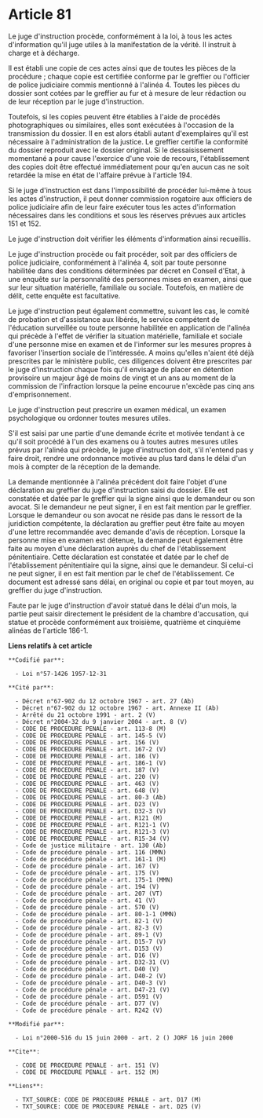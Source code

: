 # Article 81

Le juge d'instruction procède, conformément à la loi, à tous les actes d'information qu'il juge utiles à la manifestation de
la vérité. Il instruit à charge et à décharge.

Il est établi une copie de ces actes ainsi que de toutes les pièces de la procédure ; chaque copie est certifiée conforme par
le greffier ou l'officier de police judiciaire commis mentionné à l'alinéa 4. Toutes les pièces du dossier sont cotées par le
greffier au fur et à mesure de leur rédaction ou de leur réception par le juge d'instruction.

Toutefois, si les copies peuvent être établies à l'aide de procédés photographiques ou similaires, elles sont exécutées à
l'occasion de la transmission du dossier. Il en est alors établi autant d'exemplaires qu'il est nécessaire à l'administration
de la justice. Le greffier certifie la conformité du dossier reproduit avec le dossier original. Si le dessaisissement
momentané a pour cause l'exercice d'une voie de recours, l'établissement des copies doit être effectué immédiatement pour
qu'en aucun cas ne soit retardée la mise en état de l'affaire prévue à l'article 194.

Si le juge d'instruction est dans l'impossibilité de procéder lui-même à tous les actes d'instruction, il peut donner
commission rogatoire aux officiers de police judiciaire afin de leur faire exécuter tous les actes d'information nécessaires
dans les conditions et sous les réserves prévues aux articles 151 et 152.

Le juge d'instruction doit vérifier les éléments d'information ainsi recueillis.

Le juge d'instruction procède ou fait procéder, soit par des officiers de police judiciaire, conformément à l'alinéa 4, soit
par toute personne habilitée dans des conditions déterminées par décret en Conseil d'Etat, à une enquête sur la personnalité
des personnes mises en examen, ainsi que sur leur situation matérielle, familiale ou sociale. Toutefois, en matière de délit,
cette enquête est facultative.

Le juge d'instruction peut également commettre, suivant les cas, le comité de probation et d'assistance aux libérés, le
service compétent de l'éducation surveillée ou toute personne habilitée en application de l'alinéa qui précède à l'effet de
vérifier la situation matérielle, familiale et sociale d'une personne mise en examen et de l'informer sur les mesures propres
à favoriser l'insertion sociale de l'intéressée. A moins qu'elles n'aient été déjà prescrites par le ministère public, ces
diligences doivent être prescrites par le juge d'instruction chaque fois qu'il envisage de placer en détention provisoire un
majeur âgé de moins de vingt et un ans au moment de la commission de l'infraction lorsque la peine encourue n'excède pas cinq
ans d'emprisonnement.

Le juge d'instruction peut prescrire un examen médical, un examen psychologique ou ordonner toutes mesures utiles.

S'il est saisi par une partie d'une demande écrite et motivée tendant à ce qu'il soit procédé à l'un des examens ou à toutes
autres mesures utiles prévus par l'alinéa qui précède, le juge d'instruction doit, s'il n'entend pas y faire droit, rendre
une ordonnance motivée au plus tard dans le délai d'un mois à compter de la réception de la demande.

La demande mentionnée à l'alinéa précédent doit faire l'objet d'une déclaration au greffier du juge d'instruction saisi du
dossier. Elle est constatée et datée par le greffier qui la signe ainsi que le demandeur ou son avocat. Si le demandeur ne
peut signer, il en est fait mention par le greffier. Lorsque le demandeur ou son avocat ne réside pas dans le ressort de la
juridiction compétente, la déclaration au greffier peut être faite au moyen d'une lettre recommandée avec demande d'avis de
réception. Lorsque la personne mise en examen est détenue, la demande peut également être faite au moyen d'une déclaration
auprès du chef de l'établissement pénitentiaire. Cette déclaration est constatée et datée par le chef de l'établissement
pénitentiaire qui la signe, ainsi que le demandeur. Si celui-ci ne peut signer, il en est fait mention par le chef de
l'établissement. Ce document est adressé sans délai, en original ou copie et par tout moyen, au greffier du juge
d'instruction.

Faute par le juge d'instruction d'avoir statué dans le délai d'un mois, la partie peut saisir directement le président de la
chambre d'accusation, qui statue et procède conformément aux troisième, quatrième et cinquième alinéas de l'article 186-1.

**Liens relatifs à cet article**

	**Codifié par**:

	  - Loi n°57-1426 1957-12-31

	**Cité par**:

	  - Décret n°67-902 du 12 octobre 1967 - art. 27 (Ab)
	  - Décret n°67-902 du 12 octobre 1967 - art. Annexe II (Ab)
	  - Arrêté du 21 octobre 1991 - art. 2 (V)
	  - Décret n°2004-32 du 9 janvier 2004 - art. 8 (V)
	  - CODE DE PROCEDURE PENALE - art. 113-8 (M)
	  - CODE DE PROCEDURE PENALE - art. 145-5 (V)
	  - CODE DE PROCEDURE PENALE - art. 156 (V)
	  - CODE DE PROCEDURE PENALE - art. 167-2 (V)
	  - CODE DE PROCEDURE PENALE - art. 186 (V)
	  - CODE DE PROCEDURE PENALE - art. 186-1 (V)
	  - CODE DE PROCEDURE PENALE - art. 187 (V)
	  - CODE DE PROCEDURE PENALE - art. 220 (V)
	  - CODE DE PROCEDURE PENALE - art. 463 (V)
	  - CODE DE PROCEDURE PENALE - art. 648 (V)
	  - CODE DE PROCEDURE PENALE - art. 80-3 (Ab)
	  - CODE DE PROCEDURE PENALE - art. D23 (V)
	  - CODE DE PROCEDURE PENALE - art. D32-3 (V)
	  - CODE DE PROCEDURE PENALE - art. R121 (M)
	  - CODE DE PROCEDURE PENALE - art. R121-1 (V)
	  - CODE DE PROCEDURE PENALE - art. R121-3 (V)
	  - CODE DE PROCEDURE PENALE - art. R15-34 (V)
	  - Code de justice militaire - art. 130 (Ab)
	  - Code de procédure pénale - art. 116 (MMN)
	  - Code de procédure pénale - art. 161-1 (M)
	  - Code de procédure pénale - art. 167 (V)
	  - Code de procédure pénale - art. 175 (V)
	  - Code de procédure pénale - art. 175-1 (MMN)
	  - Code de procédure pénale - art. 194 (V)
	  - Code de procédure pénale - art. 207 (VT)
	  - Code de procédure pénale - art. 41 (V)
	  - Code de procédure pénale - art. 570 (V)
	  - Code de procédure pénale - art. 80-1-1 (MMN)
	  - Code de procédure pénale - art. 82-1 (V)
	  - Code de procédure pénale - art. 82-3 (V)
	  - Code de procédure pénale - art. 89-1 (V)
	  - Code de procédure pénale - art. D15-7 (V)
	  - Code de procédure pénale - art. D153 (V)
	  - Code de procédure pénale - art. D16 (V)
	  - Code de procédure pénale - art. D32-31 (V)
	  - Code de procédure pénale - art. D40 (V)
	  - Code de procédure pénale - art. D40-2 (V)
	  - Code de procédure pénale - art. D40-3 (V)
	  - Code de procédure pénale - art. D47-21 (V)
	  - Code de procédure pénale - art. D591 (V)
	  - Code de procédure pénale - art. D77 (V)
	  - Code de procédure pénale - art. R242 (V)

	**Modifié par**:

	  - Loi n°2000-516 du 15 juin 2000 - art. 2 () JORF 16 juin 2000

	**Cite**:

	  - CODE DE PROCEDURE PENALE - art. 151 (V)
	  - CODE DE PROCEDURE PENALE - art. 152 (M)

	**Liens**:

	  - TXT_SOURCE: CODE DE PROCEDURE PENALE - art. D17 (M)
	  - TXT_SOURCE: CODE DE PROCEDURE PENALE - art. D25 (V)
